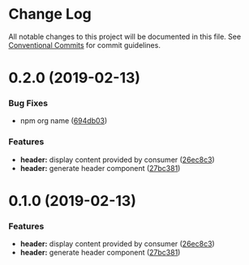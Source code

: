 # Change Log

All notable changes to this project will be documented in this file.
See [Conventional Commits](https://conventionalcommits.org) for commit guidelines.

# 0.2.0 (2019-02-13)


### Bug Fixes

* npm org name ([694db03](http://republicservicesrepository/design-core/commits/694db03))


### Features

* **header:** display content provided by consumer ([26ec8c3](http://republicservicesrepository/design-core/commits/26ec8c3))
* **header:** generate header component ([27bc381](http://republicservicesrepository/design-core/commits/27bc381))





# 0.1.0 (2019-02-13)


### Features

* **header:** display content provided by consumer ([26ec8c3](http://republicservicesrepository/design-core/commits/26ec8c3))
* **header:** generate header component ([27bc381](http://republicservicesrepository/design-core/commits/27bc381))
